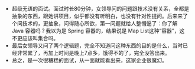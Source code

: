 - 超级无语的面试。面试时长80分钟，女领导问的问题跟技术没有关系，全都是抽象的东西，跟她讲项目，似乎都没有听明白，也没有针对性提问。后来来了个问技术的，更抽象，问得随心所欲，第一问题就给人整懵逼了：你了解 Java 容器吗？我以为是 Spring 容器的，结果说是 Map List这种“容器”，这不更应该叫集合吗。
- 最后女领导又问了两个逻辑题，完全不知道问这种东西的目的是什么，当时已经非常累了，再加上时间是晚上7点多，饿得不的了，完全没答出来。
- 总之，是一次很糟糕的面试，从一面就能看出来，这家企业很魔幻。